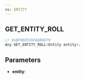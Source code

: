 ```yaml
---
ns: ENTITY
---
```

## GET_ENTITY_ROLL

```c
// 0xBF966536FA8B6879
Any GET_ENTITY_ROLL(Entity entity);
```

## Parameters
* **entity**:
